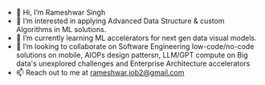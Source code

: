 - 👋 Hi, I’m Rameshwar Singh
- 👀 I’m interested in applying Advanced Data Structure & custom Algorithms in ML solutions.
- 🌱 I’m currently learning ML accelerators for next gen data visual models.
- 💞️ I’m looking to collaborate on Software Engineering low-code/no-code solutions on mobile, AIOPs design pattersn, LLM/GPT compute on Big data's unexplored challenges and Enterprise Architecture accelerators 
- 📫 Reach out to me at rameshwar.job2@gmail.com

<!---
rameshwarsingh11/rameshwarsingh11 is a ✨ special ✨ repository because its `README.md` (this file) appears on your GitHub profile.
You can click the Preview link to take a look at your changes.
--->
